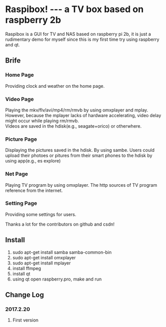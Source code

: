 # Raspibox!   --- a TV box based on raspberry 2b
Raspibox is a GUI for TV and NAS based on raspberry pi 2b, 
it is just a rudimentary demo for myself since this is my first time try using raspberry and qt.</br>

## Brife
### Home Page
Providing clock and weather on the home page.</br>
### Video Page
Playing the mkv/flv/avi/mp4/rm/rmvb by using omxplayer and mplay. 
However, because the mplayer lacks of hardware accelerating, video delay might occur while playing rm/rmvb.</br>
Videos are saved in the hdisk(e.g., seagate+orico) or otherwhere.
### Picture Page
Displaying the pictures saved in the hdisk. By using sambe.
Users could upload their photoes or pitures from their smart phones to the hdisk by using app(e.g., es explore)</br>
### Net Page
Playing TV program by using omxplayer. The http sources of TV program reference from the internet.
### Setting Page
Providing some settings for users.</br>

Thanks a lot for the contributors on github and csdn!</br>


## Install
1. sudo apt-get install samba samba-common-bin</br>
2. sudo apt-get install omxplayer</br>
3. sudo apt-get install mplayer</br>
4. install ffmpeg</br>
5. install qt</br>
6. using qt open raspberry.pro, make and run</br>

## Change Log</br>
### 2017.2.20
1. First version</br>
